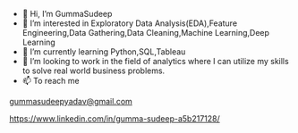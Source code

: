 - 👋 Hi, I’m GummaSudeep
- 👀 I’m interested in Exploratory Data Analysis(EDA),Feature Engineering,Data Gathering,Data Cleaning,Machine Learning,Deep Learning
- 🌱 I’m currently learning Python,SQL,Tableau
- 💞️ I’m looking to work in the field of analytics where I can utilize my skills to solve real world business problems.
- 📫 To reach me

gummasudeepyadav@gmail.com

https://www.linkedin.com/in/gumma-sudeep-a5b217128/
